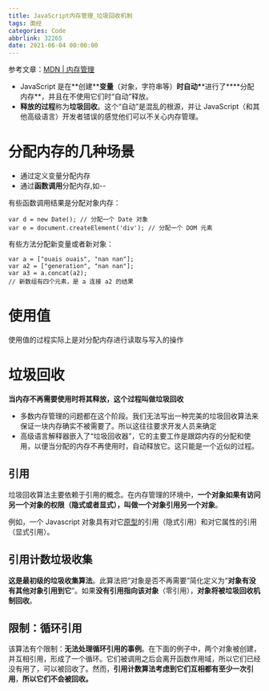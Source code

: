 ```yaml
---
title: JavaScript内存管理_垃圾回收机制
tags: 面经
categories: Code
abbrlink: 32265
date: 2021-06-04 00:00:00
---
```



参考文章：[MDN | 内存管理](https://developer.mozilla.org/zh-CN/docs/Web/JavaScript/Memory_Management?fileGuid=rQvK8QRWkr8ghD8w)

<!-- more -->

- JavaScript 是在**创建\*\***变量**（对象，字符串等）**时自动\***\*进行了\*\***分配内存\*\*，并且在不使用它们时“自动”释放。
- **释放的过程**称为**垃圾回收**。这个“自动”是混乱的根源，并让 JavaScript（和其他高级语言）开发者错误的感觉他们可以不关心内存管理。

# 分配内存的几种场景

- 通过定义变量分配内存
- 通过**函数调用**分配内存,如--

有些函数调用结果是分配对象内存：

```plain
var d = new Date(); // 分配一个 Date 对象
var e = document.createElement('div'); // 分配一个 DOM 元素
```

有些方法分配新变量或者新对象：

```plain
var a = ["ouais ouais", "nan nan"];
var a2 = ["generation", "nan nan"];
var a3 = a.concat(a2);
// 新数组有四个元素，是 a 连接 a2 的结果
```

# 使用值

使用值的过程实际上是对分配内存进行读取与写入的操作

# 垃圾回收

**当内存不再需要使用时将其释放，这个过程叫做垃圾回收**

- 多数内存管理的问题都在这个阶段。我们无法写出一种完美的垃圾回收算法来保证一块内存确实不被需要了。所以这往往要求开发人员来确定
- 高级语言解释器嵌入了“垃圾回收器”，它的主要工作是跟踪内存的分配和使用，以便当分配的内存不再使用时，自动释放它。这只能是一个近似的过程。

## 引用

垃圾回收算法主要依赖于引用的概念。在内存管理的环境中，**一个对象如果有访问另一个对象的权限（隐式或者显式），叫做一个对象引用另一个对象**。

例如，一个 Javascript 对象具有对它[原型](https://developer.mozilla.org/en-US/JavaScript/Guide/Inheritance_and_the_prototype_chain?fileGuid=rQvK8QRWkr8ghD8w)的引用（隐式引用）和对它属性的引用（显式引用）。

## 引用计数垃圾收集

**这是最初级的垃圾收集算法**。此算法把“对象是否不再需要”简化定义为“**对象有没有其他对象引用到它**”。如果**没有引用指向该对象**（零引用），**对象将被垃圾回收机制回收**。

## 限制：循环引用

该算法有个限制：**无法处理循环引用的事例**。在下面的例子中，两个对象被创建，并互相引用，形成了一个循环。它们被调用之后会离开函数作用域，所以它们已经没有用了，可以被回收了。然而，**引用计数算法考虑到它们互相都有至少一次引用**，**所以它们不会被回收。**
